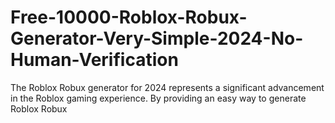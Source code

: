 # Free-10000-Roblox-Robux-Generator-Very-Simple-2024-No-Human-Verification
The Roblox Robux generator for 2024 represents a significant advancement in the Roblox gaming experience. By providing an easy way to generate Roblox Robux
